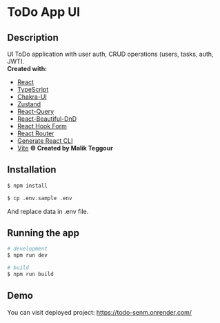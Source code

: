 # ToDo App UI

## Description

UI ToDo application with user auth, CRUD operations (users, tasks, auth, JWT).
<br />
**Created with:**

-   [React](https://react.dev/)
-   [TypeScript](https://www.typescriptlang.org/)
-   [Chakra-UI](https://chakra-ui.com/)
-   [Zustand](https://zustand-demo.pmnd.rs/)
-   [React-Query](https://tanstack.com/query/v4/docs/react/overview)
-   [React-Beautiful-DnD](https://github.com/atlassian/react-beautiful-dnd)
-   [React Hook Form](https://react-hook-form.com/)
-   [React Router](https://reactrouter.com/en/main)
-   [Generate React CLI](https://github.com/arminbro/generate-react-cli#readme)
-   [Vite](https://vitejs.dev/)
    **© Created by Malik Teggour**

## Installation

```bash
$ npm install

$ cp .env.sample .env
```

And replace data in .env file.

## Running the app

```bash
# development
$ npm run dev

# build
$ npm run build
```

## Demo

You can visit deployed project: https://todo-senm.onrender.com/
